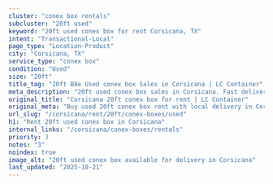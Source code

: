 ```yaml
---
cluster: "conex box rentals"
subcluster: "20ft used"
keyword: "20ft used conex box for rent Corsicana, TX"
intent: "Transactional-Local"
page_type: "Location-Product"
city: "Corsicana, TX"
service_type: "conex box"
condition: "Used"
size: "20ft"
title_tag: "20ft B8e Used conex box Sales in Corsicana | LC Container"
meta_description: "20ft used conex box sales in Corsicana. Fast delivery, competitive pricing. Serving conex boxes area. Quote ID: U49. Call (214) 524-4168 for your free quote today."
original_title: "Corsicana 20ft conex box for rent | LC Container"
original_meta: "Buy used 20ft conex box rent with local delivery in Corsicana, TX. LC Container — local Since 2003. Request a fast quote today."
url_slug: "/corsicana/rent/20ft/conex-boxes/used"
h1: "Rent 20ft used conex box in Corsicana"
internal_links: "/corsicana/conex-boxes/rentals"
priority: 3
notes: "3"
noindex: true
image_alt: "20ft used conex box available for delivery in Corsicana"
last_updated: "2025-10-21"
---
```


<!-- TODO: Add unique city/inventory copy, images, and internal links here. -->
